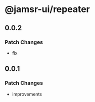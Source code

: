 # @jamsr-ui/repeater

## 0.0.2

### Patch Changes

- fix

## 0.0.1

### Patch Changes

- improvements
